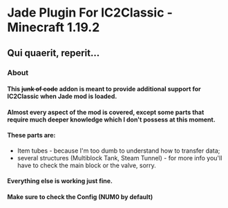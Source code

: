 # Jade Plugin For IC2Classic - Minecraft 1.19.2

## Qui quaerit, reperit...

### About 

#### This ~~junk of code~~ addon is meant to provide additional support for IC2Classic when Jade mod is loaded.
#### Almost every aspect of the mod is covered, except some parts that require much deeper knowledge which I don't possess at this moment.
#### These parts are: 
 - Item tubes - because I'm too dumb to understand how to transfer data; 
 - several structures (Multiblock Tank, Steam Tunnel) - for more info you'll have to check the main block or the valve, sorry.
#### Everything else is working just fine.
#### Make sure to check the Config (NUM0 by default)

